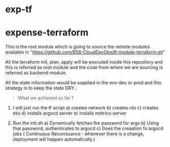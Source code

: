 # exp-tf

# expense-terraform

This is the root module which is going to source the remote modules available in "https://github.com/B58-CloudDevOps/tf-module-terraform.git" 

All the terraform init, plan, apply will be executed inside this repository and this is referred as root module and the code from where we are sourcing is referred as backend-module.

All the state information would be supplied in the env-dev or prod and this strategy is to keep the state DRY..

> What we achieved so far ?
1) I will just run the tf script 
    a) creates network
    b) creates rds 
    c) creates eks 
    d) installs argocd server
    e) installs metrics-server

2) Run the init.sh 
    a) Dynamically fetches the password for argo 
    b) Using that password, authenticates to argocd 
    c) Does the creaation fo argocd jobs ( Continuous Reconissance : whenever there is a change, deployment will happen automatically.)

    
